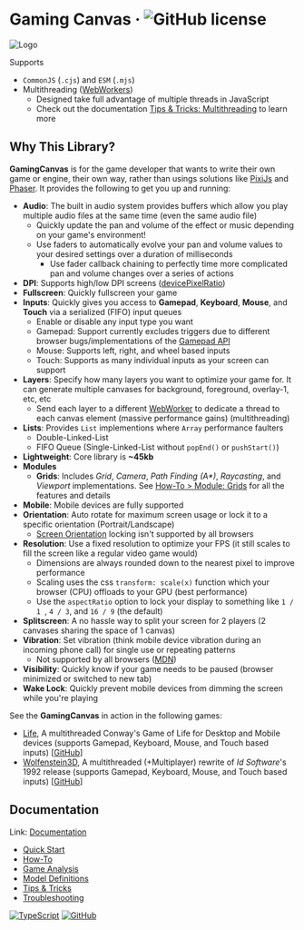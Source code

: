 # Gaming Canvas &middot; ![GitHub license](https://img.shields.io/badge/license-MIT-blue.svg)

![Logo](https://gaming-canvas.org/img/logo.webp)

Supports

- `CommonJS` (`.cjs`) and `ESM` (`.mjs`)
- Multithreading ([WebWorkers](https://developer.mozilla.org/en-US/docs/Web/API/Web_Workers_API/Using_web_workers))
    - Designed take full advantage of multiple threads in JavaScript
    - Check out the documentation [Tips & Tricks: Multithreading](https://gaming-canvas.org/docs/category/multithreading) to learn more

## Why This Library?

**GamingCanvas** is for the game developer that wants to write their own game or engine, their own way, rather than usings solutions like [PixiJs](https://pixijs.com/) and [Phaser](https://phaser.io/). It provides the following to get you up and running:

- **Audio**: The built in audio system provides buffers which allow you play multiple audio files at the same time (even the same audio file)
    - Quickly update the pan and volume of the effect or music depending on your game's environment!
    - Use faders to automatically evolve your pan and volume values to your desired settings over a duration of milliseconds
        - Use fader callback chaining to perfectly time more complicated pan and volume changes over a series of actions
- **DPI**: Supports high/low DPI screens ([devicePixelRatio](https://developer.mozilla.org/en-US/docs/Web/API/Window/devicePixelRatio))
- **Fullscreen**: Quickly fullscreen your game
- **Inputs**: Quickly gives you access to **Gamepad**, **Keyboard**, **Mouse**, and **Touch** via a serialized (FIFO) input queues
    - Enable or disable any input type you want
    - Gamepad: Support currently excludes triggers due to different browser bugs/implementations of the [Gamepad API](https://developer.mozilla.org/en-US/docs/Web/API/Gamepad_API)
    - Mouse: Supports left, right, and wheel based inputs
    - Touch: Supports as many individual inputs as your screen can support
- **Layers**: Specify how many layers you want to optimize your game for. It can generate multiple canvases for background, foreground, overlay-1, etc, etc
    - Send each layer to a different [WebWorker](https://developer.mozilla.org/en-US/docs/Web/API/Web_Workers_API/Using_web_workers) to dedicate a thread to each canvas element (massive performance gains) (multithreading)
- **Lists**: Provides `List` implementions where `Array` performance faulters
    - Double-Linked-List
    - FIFO Queue (Single-Linked-List without `popEnd()` or `pushStart()`)
- **Lightweight**: Core library is **~45kb**
- **Modules**
    - **Grids**: Includes _Grid_, _Camera_, _Path Finding (A\*)_, _Raycasting_, and _Viewport_ implementations. See [How-To > Module: Grids](https://gaming-canvas.org/docs/category/module-grids) for all the features and details
- **Mobile**: Mobile devices are fully supported
- **Orientation**: Auto rotate for maximum screen usage or lock it to a specific orientation (Portrait/Landscape)
    - [Screen Orientation](https://developer.mozilla.org/en-US/docs/Web/API/ScreenOrientation/lock) locking isn't supported by all browsers
- **Resolution**: Use a fixed resolution to optimize your FPS (it still scales to fill the screen like a regular video game would)
    - Dimensions are always rounded down to the nearest pixel to improve performance
    - Scaling uses the css `transform: scale(x)` function which your browser (CPU) offloads to your GPU (best performance)
    - Use the `aspectRatio` option to lock your display to something like `1 / 1 `, `4 / 3`, and `16 / 9` (the default)
- **Splitscreen**: A no hassle way to split your screen for 2 players (2 canvases sharing the space of 1 canvas)
- **Vibration**: Set vibration (think mobile device vibration during an incoming phone call) for single use or repeating patterns
    - Not supported by all browsers ([MDN](https://developer.mozilla.org/en-US/docs/Web/API/Vibration_API))
- **Visibility**: Quickly know if your game needs to be paused (browser minimized or switched to new tab)
- **Wake Lock**: Quickly prevent mobile devices from dimming the screen while you're playing

See the **GamingCanvas** in action in the following games:

- [Life](https://app.tknight.dev/game/life/index.html?perf=true), A multithreaded Conway's Game of Life for Desktop and Mobile devices (supports Gamepad, Keyboard, Mouse, and Touch based inputs) [[GitHub](https://github.com/tknight-dev/life)]
- [Wolfenstein3D](https://app.tknight.dev/game/wolfenstein3d/index.html), A multithreaded (+Multiplayer) rewrite of _Id Software_'s 1992 release (supports Gamepad, Keyboard, Mouse, and Touch based inputs) [[GitHub](https://github.com/tknight-dev/wolfenstein3d)]

## Documentation

Link: [Documentation](https://gaming-canvas.org/)

- [Quick Start](https://gaming-canvas.org/docs)
- [How-To](https://gaming-canvas.org/docs/category/how-to)
- [Game Analysis](https://gaming-canvas.org/docs/category/game-analysis)
- [Model Definitions](https://gaming-canvas.org/docs/category/model-definitions)
- [Tips & Tricks](https://gaming-canvas.org/docs/category/tips--tricks)
- [Troubleshooting](https://gaming-canvas.org/docs/troubleshooting)

[![TypeScript](https://img.shields.io/badge/made%20with-%20typescript-C1282D.svg?logo=typescript&style=for-the-badge)](https://www.typescriptlang.org/) [![GitHub](https://img.shields.io/badge/powered%20by-%20github-7116FB.svg?logo=github&style=for-the-badge)](https://www.github.com/)

